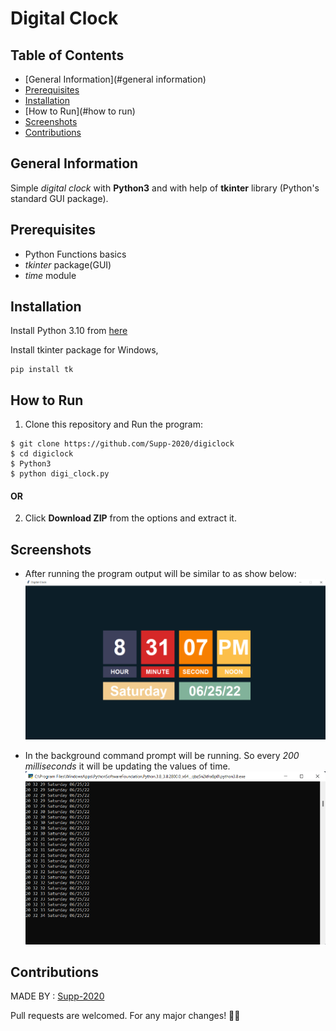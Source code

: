# Digital Clock


## Table of Contents
* [General Information](#general information)
* [Prerequisites](#prerequisites)
* [Installation](#installation)
* [How to Run](#how to run)
* [Screenshots](#screenshots)
* [Contributions](#contributions)

## General Information
Simple *digital clock* with **Python3** and with help of **tkinter** library (Python's standard GUI package).

## Prerequisites
- Python Functions basics
- *tkinter* package(GUI)
- *time* module 

## Installation
Install Python 3.10 from [here](https://www.python.org/downloads/)

Install tkinter package for Windows,
``` 
pip install tk
```

## How to Run 
1. Clone this repository and Run the program: 
```
$ git clone https://github.com/Supp-2020/digiclock
$ cd digiclock
$ Python3
$ python digi_clock.py
```
#### OR

2. Click **Download ZIP** from the options and extract it.

## Screenshots
- After running the program output will be similar to as show below:
![Output image ](https://github.com/Supp-2020/digiclock/blob/main/digi_clock.png)

- In the background command prompt will be running. So every *200 milliseconds* it will be updating the values of time.
![Cmd image](https://github.com/Supp-2020/digiclock/blob/main/cmd_prompt.png)

## Contributions
MADE BY : [Supp-2020](https://github.com/Supp-2020)

Pull requests are welcomed. For any major changes! 😶‍🌫
